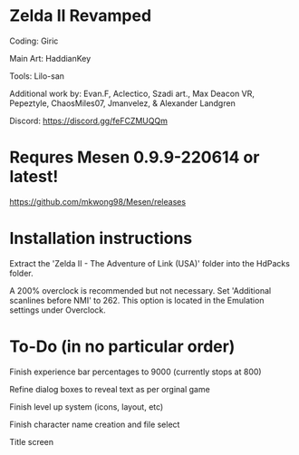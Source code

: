 # Zelda II Revamped

Coding: Giric

Main Art: HaddianKey

Tools: Lilo-san

Additional work by: Evan.F, Aclectico, Szadi art., Max Deacon VR, Pepeztyle, ChaosMiles07, Jmanvelez, & Alexander Landgren

Discord: https://discord.gg/feFCZMUQQm

# Requres Mesen 0.9.9-220614 or latest!

https://github.com/mkwong98/Mesen/releases

# Installation instructions

Extract the 'Zelda II - The Adventure of Link (USA)' folder into the HdPacks folder.

A 200% overclock is recommended but not necessary. Set 'Additional scanlines before NMI' to 262. This option is located in the Emulation settings under Overclock.

# To-Do (in no particular order)

Finish experience bar percentages to 9000 (currently stops at 800)

Refine dialog boxes to reveal text as per orginal game

Finish level up system (icons, layout, etc)

Finish character name creation and file select

Title screen
